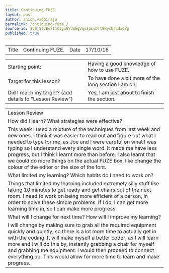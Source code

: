 ```yaml
---
title: Continuing FUZE.
layout: post
author: anish.vaddiraju
permalink: /cntinuing-fuze./
source-id: 1c0_Sf2BoF11Csgn6Y3SEgVqvSpsvDft8HysN23dwGYg
published: true
---
```

<table>
  <tr>
    <td>Title</td>
    <td>Continuing FUZE.</td>
    <td>Date</td>
    <td>17/10/16</td>
  </tr>
</table>


<table>
  <tr>
    <td>Starting point:</td>
    <td>Having a good knowledge of how to use FUZE.</td>
  </tr>
  <tr>
    <td>Target for this lesson?</td>
    <td>To have done a bit more of the long section I am on. </td>
  </tr>
  <tr>
    <td>Did I reach my target? 
(add details to "Lesson Review")</td>
    <td>Yes, I am just about to finish the section.</td>
  </tr>
</table>


<table>
  <tr>
    <td>Lesson Review</td>
  </tr>
  <tr>
    <td>How did I learn? What strategies were effective? </td>
  </tr>
  <tr>
    <td>This week I used a mixture of the techniques from last week and new ones. I think it was easier to read out and figure out what I needed to type for me, as Joe and I were careful on what I was typing so I understand every single word. It made me have less progress, but I think I learnt more than before. I also learnt that we could do more things on the actual FUZE box, like change the colour of the editor or the size of the font. </td>
  </tr>
  <tr>
    <td>What limited my learning? Which habits do I need to work on? </td>
  </tr>
  <tr>
    <td>Things that limited my learning included extremely silly stuff like taking 10 minutes to get ready and get chairs out of the next room. I need to work on being more efficient of a person, in order to solve these simple problems. If I do, I can get more learning time in, so I can make more progress.</td>
  </tr>
  <tr>
    <td>What will I change for next time? How will I improve my learning?</td>
  </tr>
  <tr>
    <td>I will change by making sure to grab all the required equipment quickly and quietly, so there is a lot more time to actually get in with the coding. It will make myself a better coder, as I will learn more and I will do this by, instantly grabbing a chair for myself and grabbing the equipment. I would then proceed to connect everything up. This would allow for more time to learn and make progress.</td>
  </tr>
</table>


